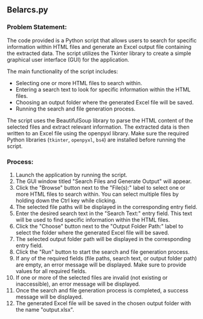## Belarcs.py

### Problem Statement:

The code provided is a Python script that allows users to search for specific information within HTML files and generate an Excel output file containing the extracted data. The script utilizes the Tkinter library to create a simple graphical user interface (GUI) for the application.

The main functionality of the script includes:
- Selecting one or more HTML files to search within.
- Entering a search text to look for specific information within the HTML files.
- Choosing an output folder where the generated Excel file will be saved.
- Running the search and file generation process.

The script uses the BeautifulSoup library to parse the HTML content of the selected files and extract relevant information. The extracted data is then written to an Excel file using the openpyxl library. Make sure the required Python libraries (`tkinter`, `openpyxl`, `bs4`) are installed before running the script.

### Process:

1. Launch the application by running the script.
2. The GUI window titled "Search Files and Generate Output" will appear.
3. Click the "Browse" button next to the "File(s):" label to select one or more HTML files to search within. You can select multiple files by holding down the Ctrl key while clicking.
4. The selected file paths will be displayed in the corresponding entry field.
5. Enter the desired search text in the "Search Text:" entry field. This text will be used to find specific information within the HTML files.
6. Click the "Choose" button next to the "Output Folder Path:" label to select the folder where the generated Excel file will be saved.
7. The selected output folder path will be displayed in the corresponding entry field.
8. Click the "Run" button to start the search and file generation process.
9. If any of the required fields (file paths, search text, or output folder path) are empty, an error message will be displayed. Make sure to provide values for all required fields.
10. If one or more of the selected files are invalid (not existing or inaccessible), an error message will be displayed.
11. Once the search and file generation process is completed, a success message will be displayed.
12. The generated Excel file will be saved in the chosen output folder with the name "output.xlsx".
